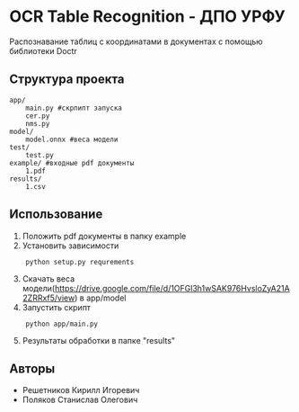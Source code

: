 # OCR Table Recognition - ДПО УРФУ

Распознавание таблиц с координатами в документах с помощью библиотеки Doctr 
## Структура проекта
```
app/
    main.py #скрпипт запуска
    cer.py
    nms.py
model/
    model.onnx #веса модели
test/
    test.py
example/ #входные pdf документы
    1.pdf    
results/
    1.csv
```
## Использование
1. Положить pdf документы в папку example
2. Установить зависимости 
```
    python setup.py requrements
```
3. Скачать веса модели(https://drive.google.com/file/d/1OFGl3h1wSAK976HvsloZyA21A2ZRRxf5/view) в app/model 
4. Запустить скрипт
```
    python app/main.py
```
5. Результаты обработки в папке "results"

## Авторы
- Решетников Кирилл Игоревич 
- Поляков Станислав Олегович 